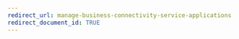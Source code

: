 ```yaml
---
redirect_url: manage-business-connectivity-service-applications
redirect_document_id: TRUE 
---
```

